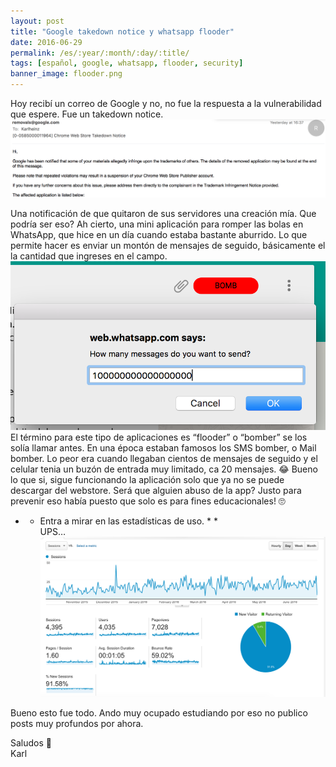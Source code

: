 ```yaml
---
layout: post
title: "Google takedown notice y whatsapp flooder"
date: 2016-06-29
permalink: /es/:year/:month/:day/:title/
tags: [español, google, whatsapp, flooder, security]
banner_image: flooder.png
---
```


Hoy recibí un correo de Google y no, no fue la respuesta a la vulnerabilidad que espere. Fue un takedown notice.  
![germany](https://raw.githubusercontent.com/Karlheinzniebuhr/karlheinzniebuhr.github.io/master/ES/_posts/img/takedown.png)
<!--more-->
Una notificación de que quitaron de sus servidores una creación mía. Que podría ser eso? Ah cierto, una mini aplicación para romper las bolas en WhatsApp, que hice en un día cuando estaba bastante aburrido.
Lo que permite hacer es enviar un montón de mensajes de seguido, básicamente el la cantidad que ingreses en el campo.  
![germany](https://raw.githubusercontent.com/Karlheinzniebuhr/karlheinzniebuhr.github.io/master/ES/_posts/img/flooder.png)
El término para este tipo de aplicaciones es “flooder” o “bomber” se los solía llamar antes. En una época estaban famosos los SMS bomber, o Mail bomber. Lo peor era cuando llegaban cientos de mensajes de seguido y el celular tenia un buzón de entrada muy limitado, ca 20 mensajes. 😂
Bueno lo que si, sigue funcionando la aplicación solo que ya no se puede descargar del webstore. Será que alguien abuso de la app? Justo para prevenir eso había puesto que solo es para fines educacionales! 🙄  
* *  Entra a mirar en las estadísticas de uso. * *   
UPS…  
![germany](https://raw.githubusercontent.com/Karlheinzniebuhr/karlheinzniebuhr.github.io/master/ES/_posts/img/wa_stats.png)

Bueno esto fue todo. Ando muy ocupado estudiando por eso no publico posts muy profundos por ahora.

Saludos 🍻   
Karl
